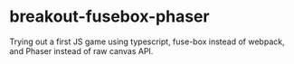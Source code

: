 # breakout-fusebox-phaser
Trying out a first JS game using typescript, fuse-box instead of webpack, and Phaser instead of raw canvas API.

